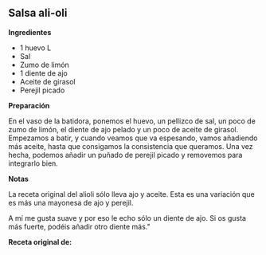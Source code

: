 ## Salsa ali-oli

**Ingredientes**

- 1 huevo L
- Sal
- Zumo de limón
- 1 diente de ajo
- Aceite de girasol
- Perejil picado

**Preparación**

En el vaso de la batidora, ponemos el huevo, un pellizco de sal, un poco de zumo de limón, el diente de ajo pelado y un poco de aceite de girasol. Empezamos a batir, y cuando veamos que va espesando, vamos añadiendo más aceite, hasta que consigamos la consistencia que queramos. Una vez hecha, podemos añadir un puñado de perejil picado y removemos para integrarlo bien.

**Notas**

La receta original del alioli sólo lleva ajo y aceite. Esta es una variación que es más una mayonesa de ajo y perejil.

A mí me gusta suave y por eso le echo sólo un diente de ajo. Si os gusta más fuerte, podéis añadir otro diente más."

**Receta original de:** 